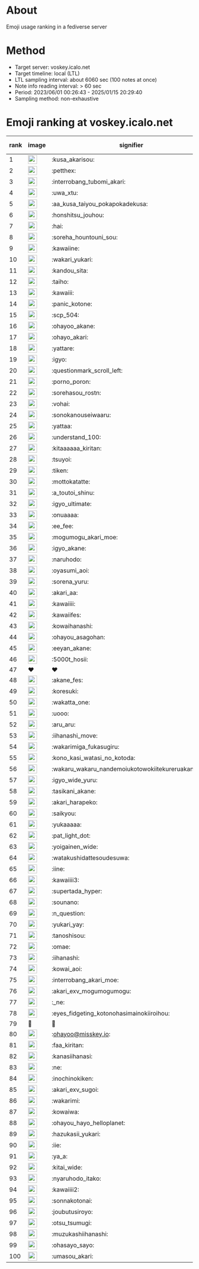 # About
Emoji usage ranking in a fediverse server

# Method
- Target server: voskey.icalo.net
- Target timeline: local (LTL)
- LTL sampling interval: about 6060 sec (100 notes at once)
- Note info reading interval: > 60 sec
- Period: 2023/06/01 00:26:43 - 2025/01/15 20:29:40 
- Sampling method: non-exhaustive

# Emoji ranking at voskey.icalo.net

|rank|image|signifier|type|frequency score|
|----|----|----|----|----|
|1|<img height="24" src="https://voskey.icalo.net/emoji/kusa_akarisou.webp">|:kusa_akarisou:|custom|37409|
|2|<img height="24" src="https://voskey.icalo.net/emoji/petthex.webp">|:petthex:|custom|29289|
|3|<img height="24" src="https://voskey.icalo.net/emoji/interrobang_tubomi_akari.webp">|:interrobang_tubomi_akari:|custom|15023|
|4|<img height="24" src="https://voskey.icalo.net/emoji/uwa_xtu.webp">|:uwa_xtu:|custom|12669|
|5|<img height="24" src="https://voskey.icalo.net/emoji/aa_kusa_taiyou_pokapokadekusa.webp">|:aa_kusa_taiyou_pokapokadekusa:|custom|11988|
|6|<img height="24" src="https://voskey.icalo.net/emoji/honshitsu_jouhou.webp">|:honshitsu_jouhou:|custom|10341|
|7|<img height="24" src="https://voskey.icalo.net/emoji/hai.webp">|:hai:|custom|8842|
|8|<img height="24" src="https://voskey.icalo.net/emoji/soreha_hountouni_sou.webp">|:soreha_hountouni_sou:|custom|7609|
|9|<img height="24" src="https://voskey.icalo.net/emoji/kawaiine.webp">|:kawaiine:|custom|7421|
|10|<img height="24" src="https://voskey.icalo.net/emoji/wakari_yukari.webp">|:wakari_yukari:|custom|7265|
|11|<img height="24" src="https://voskey.icalo.net/emoji/kandou_sita.webp">|:kandou_sita:|custom|7102|
|12|<img height="24" src="https://voskey.icalo.net/emoji/taiho.webp">|:taiho:|custom|7026|
|13|<img height="24" src="https://voskey.icalo.net/emoji/kawaiii.webp">|:kawaiii:|custom|6814|
|14|<img height="24" src="https://voskey.icalo.net/emoji/panic_kotone.webp">|:panic_kotone:|custom|6213|
|15|<img height="24" src="https://voskey.icalo.net/emoji/scp_504.webp">|:scp_504:|custom|6072|
|16|<img height="24" src="https://voskey.icalo.net/emoji/ohayoo_akane.webp">|:ohayoo_akane:|custom|5585|
|17|<img height="24" src="https://voskey.icalo.net/emoji/ohayo_akari.webp">|:ohayo_akari:|custom|5241|
|18|<img height="24" src="https://voskey.icalo.net/emoji/yattare.webp">|:yattare:|custom|5033|
|19|<img height="24" src="https://voskey.icalo.net/emoji/igyo.webp">|:igyo:|custom|4956|
|20|<img height="24" src="https://voskey.icalo.net/emoji/questionmark_scroll_left.webp">|:questionmark_scroll_left:|custom|4821|
|21|<img height="24" src="https://voskey.icalo.net/emoji/porno_poron.webp">|:porno_poron:|custom|4571|
|22|<img height="24" src="https://voskey.icalo.net/emoji/sorehasou_rostn.webp">|:sorehasou_rostn:|custom|4513|
|23|<img height="24" src="https://voskey.icalo.net/emoji/vohai.webp">|:vohai:|custom|4453|
|24|<img height="24" src="https://voskey.icalo.net/emoji/sonokanouseiwaaru.webp">|:sonokanouseiwaaru:|custom|4434|
|25|<img height="24" src="https://voskey.icalo.net/emoji/yattaa.webp">|:yattaa:|custom|4214|
|26|<img height="24" src="https://voskey.icalo.net/emoji/understand_100.webp">|:understand_100:|custom|3962|
|27|<img height="24" src="https://voskey.icalo.net/emoji/kitaaaaaa_kiritan.webp">|:kitaaaaaa_kiritan:|custom|3924|
|28|<img height="24" src="https://voskey.icalo.net/emoji/tsuyoi.webp">|:tsuyoi:|custom|3882|
|29|<img height="24" src="https://voskey.icalo.net/emoji/tiken.webp">|:tiken:|custom|3868|
|30|<img height="24" src="https://voskey.icalo.net/emoji/mottokatatte.webp">|:mottokatatte:|custom|3723|
|31|<img height="24" src="https://voskey.icalo.net/emoji/a_toutoi_shinu.webp">|:a_toutoi_shinu:|custom|3657|
|32|<img height="24" src="https://voskey.icalo.net/emoji/igyo_ultimate.webp">|:igyo_ultimate:|custom|3619|
|33|<img height="24" src="https://voskey.icalo.net/emoji/onuaaaa.webp">|:onuaaaa:|custom|3314|
|34|<img height="24" src="https://voskey.icalo.net/emoji/ee_fee.webp">|:ee_fee:|custom|3104|
|35|<img height="24" src="https://voskey.icalo.net/emoji/mogumogu_akari_moe.webp">|:mogumogu_akari_moe:|custom|3100|
|36|<img height="24" src="https://voskey.icalo.net/emoji/igyo_akane.webp">|:igyo_akane:|custom|3081|
|37|<img height="24" src="https://voskey.icalo.net/emoji/naruhodo.webp">|:naruhodo:|custom|3061|
|38|<img height="24" src="https://voskey.icalo.net/emoji/oyasumi_aoi.webp">|:oyasumi_aoi:|custom|2993|
|39|<img height="24" src="https://voskey.icalo.net/emoji/sorena_yuru.webp">|:sorena_yuru:|custom|2984|
|40|<img height="24" src="https://voskey.icalo.net/emoji/akari_aa.webp">|:akari_aa:|custom|2977|
|41|<img height="24" src="https://voskey.icalo.net/emoji/kawaiiii.webp">|:kawaiiii:|custom|2967|
|42|<img height="24" src="https://voskey.icalo.net/emoji/kawaiifes.webp">|:kawaiifes:|custom|2919|
|43|<img height="24" src="https://voskey.icalo.net/emoji/kowaihanashi.webp">|:kowaihanashi:|custom|2833|
|44|<img height="24" src="https://voskey.icalo.net/emoji/ohayou_asagohan.webp">|:ohayou_asagohan:|custom|2773|
|45|<img height="24" src="https://voskey.icalo.net/emoji/eeyan_akane.webp">|:eeyan_akane:|custom|2666|
|46|<img height="24" src="https://voskey.icalo.net/emoji/5000t_hosii.webp">|:5000t_hosii:|custom|2665|
|47|❤|❤|unicode|2661|
|48|<img height="24" src="https://voskey.icalo.net/emoji/akane_fes.webp">|:akane_fes:|custom|2643|
|49|<img height="24" src="https://voskey.icalo.net/emoji/koresuki.webp">|:koresuki:|custom|2639|
|50|<img height="24" src="https://voskey.icalo.net/emoji/wakatta_one.webp">|:wakatta_one:|custom|2639|
|51|<img height="24" src="https://voskey.icalo.net/emoji/uooo.webp">|:uooo:|custom|2627|
|52|<img height="24" src="https://voskey.icalo.net/emoji/aru_aru.webp">|:aru_aru:|custom|2616|
|53|<img height="24" src="https://voskey.icalo.net/emoji/iihanashi_move.webp">|:iihanashi_move:|custom|2604|
|54|<img height="24" src="https://voskey.icalo.net/emoji/wakarimiga_fukasugiru.webp">|:wakarimiga_fukasugiru:|custom|2521|
|55|<img height="24" src="https://voskey.icalo.net/emoji/kono_kasi_watasi_no_kotoda.webp">|:kono_kasi_watasi_no_kotoda:|custom|2486|
|56|<img height="24" src="https://voskey.icalo.net/emoji/wakaru_wakaru_nandemoiukotowokiitekureruakanetyan.webp">|:wakaru_wakaru_nandemoiukotowokiitekureruakanetyan:|custom|2474|
|57|<img height="24" src="https://voskey.icalo.net/emoji/igyo_wide_yuru.webp">|:igyo_wide_yuru:|custom|2447|
|58|<img height="24" src="https://voskey.icalo.net/emoji/tasikani_akane.webp">|:tasikani_akane:|custom|2433|
|59|<img height="24" src="https://voskey.icalo.net/emoji/akari_harapeko.webp">|:akari_harapeko:|custom|2399|
|60|<img height="24" src="https://voskey.icalo.net/emoji/saikyou.webp">|:saikyou:|custom|2299|
|61|<img height="24" src="https://voskey.icalo.net/emoji/yukaaaaa.webp">|:yukaaaaa:|custom|2290|
|62|<img height="24" src="https://voskey.icalo.net/emoji/pat_light_dot.webp">|:pat_light_dot:|custom|2280|
|63|<img height="24" src="https://voskey.icalo.net/emoji/yoigainen_wide.webp">|:yoigainen_wide:|custom|2275|
|64|<img height="24" src="https://voskey.icalo.net/emoji/watakushidattesoudesuwa.webp">|:watakushidattesoudesuwa:|custom|2213|
|65|<img height="24" src="https://voskey.icalo.net/emoji/iine.webp">|:iine:|custom|2166|
|66|<img height="24" src="https://voskey.icalo.net/emoji/kawaiiii3.webp">|:kawaiiii3:|custom|2138|
|67|<img height="24" src="https://voskey.icalo.net/emoji/supertada_hyper.webp">|:supertada_hyper:|custom|2090|
|68|<img height="24" src="https://voskey.icalo.net/emoji/sounano.webp">|:sounano:|custom|2073|
|69|<img height="24" src="https://voskey.icalo.net/emoji/n_question.webp">|:n_question:|custom|2066|
|70|<img height="24" src="https://voskey.icalo.net/emoji/yukari_yay.webp">|:yukari_yay:|custom|2003|
|71|<img height="24" src="https://voskey.icalo.net/emoji/tanoshisou.webp">|:tanoshisou:|custom|1949|
|72|<img height="24" src="https://voskey.icalo.net/emoji/omae.webp">|:omae:|custom|1945|
|73|<img height="24" src="https://voskey.icalo.net/emoji/iihanashi.webp">|:iihanashi:|custom|1928|
|74|<img height="24" src="https://voskey.icalo.net/emoji/kowai_aoi.webp">|:kowai_aoi:|custom|1925|
|75|<img height="24" src="https://voskey.icalo.net/emoji/interrobang_akari_moe.webp">|:interrobang_akari_moe:|custom|1893|
|76|<img height="24" src="https://voskey.icalo.net/emoji/akari_exv_mogumogumogu.webp">|:akari_exv_mogumogumogu:|custom|1830|
|77|<img height="24" src="https://voskey.icalo.net/emoji/_ne.webp">|:_ne:|custom|1828|
|78|<img height="24" src="https://voskey.icalo.net/emoji/eyes_fidgeting_kotonohasimainokiiroihou.webp">|:eyes_fidgeting_kotonohasimainokiiroihou:|custom|1820|
|79|🤔|🤔|unicode|1819|
|80|<img height="24" src="https://voskey.icalo.net/emoji/ohayoo.webp">|:ohayoo@misskey.io:|custom|1801|
|81|<img height="24" src="https://voskey.icalo.net/emoji/faa_kiritan.webp">|:faa_kiritan:|custom|1791|
|82|<img height="24" src="https://voskey.icalo.net/emoji/kanasiihanasi.webp">|:kanasiihanasi:|custom|1787|
|83|<img height="24" src="https://voskey.icalo.net/emoji/ne.webp">|:ne:|custom|1731|
|84|<img height="24" src="https://voskey.icalo.net/emoji/inochinokiken.webp">|:inochinokiken:|custom|1713|
|85|<img height="24" src="https://voskey.icalo.net/emoji/akari_exv_sugoi.webp">|:akari_exv_sugoi:|custom|1705|
|86|<img height="24" src="https://voskey.icalo.net/emoji/wakarimi.webp">|:wakarimi:|custom|1700|
|87|<img height="24" src="https://voskey.icalo.net/emoji/kowaiwa.webp">|:kowaiwa:|custom|1693|
|88|<img height="24" src="https://voskey.icalo.net/emoji/ohayou_hayo_helloplanet.webp">|:ohayou_hayo_helloplanet:|custom|1669|
|89|<img height="24" src="https://voskey.icalo.net/emoji/hazukasii_yukari.webp">|:hazukasii_yukari:|custom|1657|
|90|<img height="24" src="https://voskey.icalo.net/emoji/iie.webp">|:iie:|custom|1649|
|91|<img height="24" src="https://voskey.icalo.net/emoji/ya_a.webp">|:ya_a:|custom|1625|
|92|<img height="24" src="https://voskey.icalo.net/emoji/kitai_wide.webp">|:kitai_wide:|custom|1612|
|93|<img height="24" src="https://voskey.icalo.net/emoji/nyaruhodo_itako.webp">|:nyaruhodo_itako:|custom|1572|
|94|<img height="24" src="https://voskey.icalo.net/emoji/kawaiiii2.webp">|:kawaiiii2:|custom|1565|
|95|<img height="24" src="https://voskey.icalo.net/emoji/sonnakotonai.webp">|:sonnakotonai:|custom|1543|
|96|<img height="24" src="https://voskey.icalo.net/emoji/joubutusiroyo.webp">|:joubutusiroyo:|custom|1494|
|97|<img height="24" src="https://voskey.icalo.net/emoji/otsu_tsumugi.webp">|:otsu_tsumugi:|custom|1482|
|98|<img height="24" src="https://voskey.icalo.net/emoji/muzukashiihanashi.webp">|:muzukashiihanashi:|custom|1476|
|99|<img height="24" src="https://voskey.icalo.net/emoji/ohasayo_sayo.webp">|:ohasayo_sayo:|custom|1465|
|100|<img height="24" src="https://voskey.icalo.net/emoji/umasou_akari.webp">|:umasou_akari:|custom|1453|
